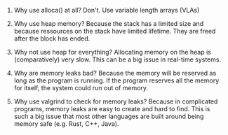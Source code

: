 1. Why use alloca() at all?
Don't. Use variable length arrays (VLAs)

2. Why use heap memory?
Because the stack has a limited size and because ressources on the stack have limited lifetime. They are freed after the block has ended.

3. Why not use heap for everything?
Allocating memory on the heap is (comparatively) very slow. This can be a big issue in real-time systems.

4. Why are memory leaks bad?
Because the memory will be reserved as long as the program is running. If the program reserves all the memory for itself, the system could run out of memory.

5. Why use valgrind to check for memory leaks?
Because in complicated programs, memory leaks are easy to create and hard to find. This is such a big issue that most other languages are built around being memory safe (e.g. Rust, C++, Java).